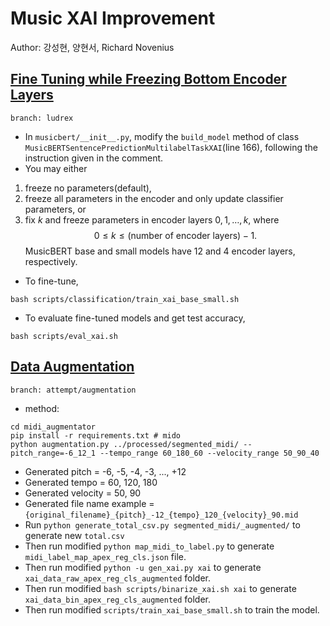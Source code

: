 # Music XAI Improvement

Author: 강성현, 양현서, Richard Novenius

## [Fine Tuning while Freezing Bottom Encoder Layers](https://github.com/KYHSGeekCode/2022-2-NLP-music-BERT/pull/4)
```
branch: ludrex
```
- In `musicbert/__init__.py`, modify the `build_model` method of class `MusicBERTSentencePredictionMultilabelTaskXAI`(line 166), following the instruction given in the comment.
- You may either 
1. freeze no parameters(default),
2. freeze all parameters in the encoder and only update classifier parameters, or
3. fix $k$ and freeze parameters in encoder layers $0,1,\ldots,k$, where $$0\le k\le \text{(number of encoder layers)}-1.$$ MusicBERT base and small models have 12 and 4 encoder layers, respectively. 

- To fine-tune,
```shell
bash scripts/classification/train_xai_base_small.sh
```

- To evaluate fine-tuned models and get test accuracy,
```shell
bash scripts/eval_xai.sh
```

## [Data Augmentation](https://github.com/KYHSGeekCode/2022-2-NLP-music-BERT/pull/2)
```
branch: attempt/augmentation
```
- method:
```shell
cd midi_augmentator
pip install -r requirements.txt # mido
python augmentation.py ../processed/segmented_midi/ --pitch_range=-6_12_1 --tempo_range 60_180_60 --velocity_range 50_90_40 
```
- Generated pitch = -6, -5, -4, -3, ..., +12
- Generated tempo = 60, 120, 180
- Generated velocity = 50, 90
- Generated file name example = `{original_filename}_{pitch}_-12_{tempo}_120_{velocity}_90.mid`
- Run `python generate_total_csv.py segmented_midi/_augmented/` to generate new `total.csv`
- Then run modified `python map_midi_to_label.py` to generate `midi_label_map_apex_reg_cls.json` file.
- Then run modified `python -u gen_xai.py xai` to generate `xai_data_raw_apex_reg_cls_augmented` folder.
- Then run modified `bash scripts/binarize_xai.sh xai` to generate `xai_data_bin_apex_reg_cls_augmented` folder.
- Then run modified `scripts/train_xai_base_small.sh` to train the model.
